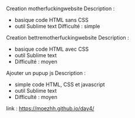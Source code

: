 Creation motherfuckingwebsite
 Description : 
  - basique code HTML sans CSS
  - outil Sublime text 
 Difficulté : simple

Creation bettremotherfuckingwebsite
 Description : 
  - basique code HTML avec CSS 
  - outil Sublime text 
  - Difficulté : moyen
 
 Ajouter un pupup js
 Description : 
  - simple code HTML, CSS et javascript
  - outil Sublime text 
  - Difficulté : moyen
 
 link : https://moezhh.github.io/day4/
